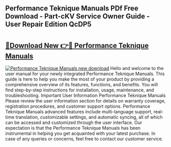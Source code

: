 ## Performance Teknique Manuals PDf Free Download - Part-cKV Service Owner Guide - User Repair Edition QcDP5

# <h2><a href="http://bc79871.oget.top/?id=Performance+Teknique+Manuals">🔗Download New 👉🔴 Performance Teknique Manuals</a></h2>

[![Performance Teknique Manuals new download](https://i.imgur.com/5g1atiW.png)](http://bc79871.oget.top/?id=Performance+Teknique+Manuals)
Hello and welcome to the user manual for your newly integrated Performance Teknique Manuals. This guide is here to help you make the most of your product by providing a comprehensive overview of its features, functions, and benefits. You will find step-by-step instructions for installation, usage, maintenance, and troubleshooting. Important User Information Performance Teknique Manuals Please review the user information section for details on warranty coverage, registration procedures, and customer support options. Performance Teknique Manuals advanced features include multi-language support, real-time translation, customizable settings, and automatic syncing, all of which can be accessed and customized through the user interface. Our expectation is that the Performance Teknique Manuals has been instrumental in helping you get acquainted with your latest purchase. In case of any queries or concerns, feel free to contact our customer service.
